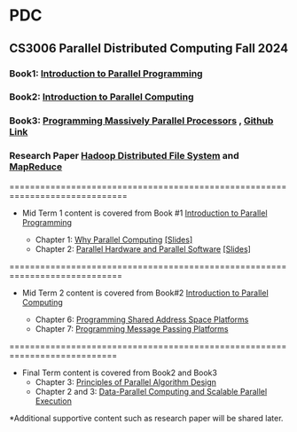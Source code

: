 # PDC
## CS3006 Parallel Distributed Computing Fall 2024 
### Book1: [Introduction to Parallel Programming](https://drive.google.com/file/d/1oORDxGFHtjrEZf2WGwOVojIdOgHCHFTh/view?usp=drive_link)
### Book2: [Introduction to Parallel Computing](https://drive.google.com/file/d/1ybGnkYERFBUm4Y9JMdylhtkvMNiLHuet/view?usp=drive_link)
### Book3: [Programming Massively Parallel Processors](https://drive.google.com/file/d/12SzH6hHheEy6ZoqSIZ92Qw0UHoGW4RlW/view?usp=drive_link) ,    [Github Link](https://github.com/cuda-mode/lectures/tree/main)
### Research Paper [Hadoop Distributed File System](https://drive.google.com/file/d/1UZx_fnemHK0sjOpePcXM3X-rtXJ9N98H/view?usp=drive_link) and [MapReduce](https://drive.google.com/file/d/1G994IeOsf3ArgVJs1Vi9TVEY5Fnt9VK1/view?usp=drive_link)
=============================================================================
  * Mid Term 1 content is covered from Book #1 [Introduction to Parallel Programming](https://www.elsevier.com/books-and-journals/book-companion/9780128046050)
     
    - Chapter 1: [Why Parallel Computing](https://elsevier.widen.net/content/cgswd4imok/original/CompanionAsset_9780128046050_LS_Chapter01.ppt?u=m5xwsu&download=true) [[Slides]](https://drive.google.com/file/d/1KDm4DCpI9dnp49k6NGhQmd9DdiCh3EGS/view?usp=sharing)
    - Chapter 2: [Parallel Hardware and Parallel Software](https://elsevier.widen.net/content/cfs7qk9ber/original/CompanionAsset_9780128046050_LS_Chapter02.ppt?u=m5xwsu&download=true) [[Slides]](https://drive.google.com/file/d/1gYmMwBfv_lvTX3Bl4jU--VxA3TEyZPip/view?usp=sharing)

============================================================================

  * Mid Term 2 content is covered from Book#2 [Introduction to Parallel Computing](https://www.cs.purdue.edu/homes/ayg/book/Slides/) 
    
    - Chapter 6: [Programming Shared Address Space Platforms ](https://www.cs.purdue.edu/homes/ayg/book/Slides/chap6_slides.pdf)
    - Chapter 7: [Programming Message Passing Platforms](https://www.cs.purdue.edu/homes/ayg/book/Slides/chap7_slides.pdf)
 
===========================================================================
  * Final Term content is covered from  Book2 and Book3 
    - Chapter 3: [Principles of Parallel Algorithm Design](https://www.cs.purdue.edu/homes/ayg/book/Slides/chap3_slides.pdf)
    - Chapter 2 and 3: [Data-Parallel Computing and Scalable Parallel Execution](https://drive.google.com/file/d/1F4Ly29GF7s2NApGtwVQxFMkYKfHyscnu/view?usp=drive_link) 

*Additional supportive content such as research paper will be shared later.
